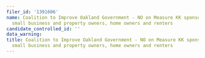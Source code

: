 ```yaml
---
filer_id: '1391606'
name: Coalition to Improve Oakland Government - NO on Measure KK sponsored by Oakland
  small business and property owners, home owners and renters
candidate_controlled_id: ''
data_warning: 
title: Coalition to Improve Oakland Government - NO on Measure KK sponsored by Oakland
  small business and property owners, home owners and renters
---
```

